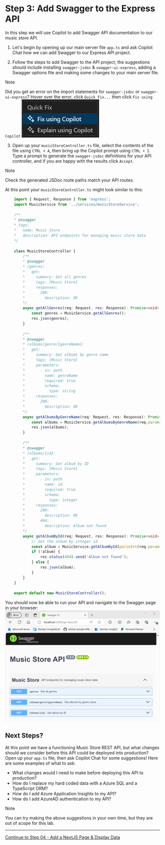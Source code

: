# Step 3: Add Swagger to the Express API

In this step we will use Copilot to add Swagger API documentation to our music store API.

1. Let's begin by opening up our main server file `app.ts` and ask Copilot Chat how we can add Swagger to our Express API project.

2. Follow the steps to add Swagger to the API project, the suggestions should include installing `swagger-jsdoc` & `swagger-ui-express`, adding a Swagger options file and making some changes to your main server file.
> [!NOTE]
> Did you get an error on the import statements for `swagger-jsdoc` or `swagger-ui-express`? 
> Hover over the error, click `Quick Fix...` then click `Fix using Copilot`
> ![Fix using Copilot](./media/fix-using-copilot.png)

3. Open up your `musicStoreController.ts` file, select the contents of the file using `CTRL + A`, then bring up the Copilot prompt using `CTRL + I`. Type a prompt to generate the `swagger-jsdoc` definitions for your API controller, and if you are happy with the results click `Accept`.
> [!NOTE]
> Check the generated JSDoc route paths match your API routes.

At this point your `musicStoreController.ts` might look similar to this:
```TypeScript
    import { Request, Response } from 'express';
    import MusicService from '../services/musicStoreService';

    /**
    * @swagger
    * tags:
    *   name: Music Store
    *   description: API endpoints for managing music store data
    */

    class MusicStoreController {
        /**
        * @swagger
        * /genres:
        *   get:
        *     summary: Get all genres
        *     tags: [Music Store]
        *     responses:
        *       200:
        *         description: OK
        */
        async getAllGenres(req: Request, res: Response): Promise<void> {
            const genres = MusicService.getAllGenres();
            res.json(genres);
        }

        /**
        * @swagger
        * /albums/genre/{genreName}:
        *   get:
        *     summary: Get albums by genre name
        *     tags: [Music Store]
        *     parameters:
        *       - in: path
        *         name: genreName
        *         required: true
        *         schema:
        *           type: string
        *     responses:
        *       200:
        *         description: OK
        */
        async getAlbumsByGenreName(req: Request, res: Response): Promise<void> {
            const albums = MusicService.getAlbumsByGenreName(req.params.genreName);
            res.json(albums);
        }

        /**
        * @swagger
        * /albums/{id}:
        *   get:
        *     summary: Get album by ID
        *     tags: [Music Store]
        *     parameters:
        *       - in: path
        *         name: id
        *         required: true
        *         schema:
        *           type: integer
        *     responses:
        *       200:
        *         description: OK
        *       404:
        *         description: Album not found
        */
        async getAlbumById(req: Request, res: Response): Promise<void> {
            // Get the album by integer id
            const album = MusicService.getAlbumById(parseInt(req.params.id));
            if (!album) {
                res.status(404).send('Album not found');
            } else {
                res.json(album);
            }
        }
    }

    export default new MusicStoreController();
```

You should now be able to run your API and navigate to the Swagger page in your browser:
![Music Store API Swagger UI](media/swagger-ui.png "Music Store API Swagger UI")

## Next Steps?
At this point we have a functioning Music Store REST API, but what changes should we consider before this API could be deployed into production? Open up your `app.ts` file, then ask Copilot Chat for some suggestions! Here are some examples of what to ask:
- What changes would I need to make before deploying this API to production?
- How do I replace my hard coded data with a Azure SQL and a TypeScript ORM? 
- How do I add Azure Application Insights to my API?
- How do I add AzureAD authentication to my API?

> [!NOTE]
> You can try making the above suggestions in your own time, but they are out of scope for this lab.

---------------
[Continue to Step 04 - Add a NextJS Page & Display Data](./04-Step04.md)